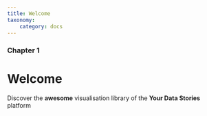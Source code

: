 ```yaml
---
title: Welcome
taxonomy:
    category: docs
---
```


### Chapter 1

# Welcome


Discover the **awesome** visualisation library of the **Your Data Stories** platform
